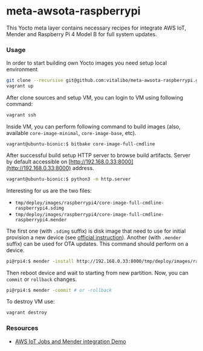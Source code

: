 # meta-awsota-raspberrypi
This Yocto meta layer contains necessary recipes for integrate AWS IoT, Mender and Raspberry Pi 4 Model B for full system updates.

### Usage

In order to start building own Yocto images you need setup local environment

```bash
git clone --recursive git@github.com:vitalibo/meta-awsota-raspberrypi.git
vagrant up
```

After clone sources and setup VM, you can login to VM using following command:

```bash
vagrant ssh
```

Inside VM, you can perform following command to build images (also, available `core-image-minimal`, `core-image-base`, etc).

```
vagrant@ubuntu-bionic:$ bitbake core-image-full-cmdline
```

After successful build setup HTTP server to browse build artifacts. 
Server by default accessible on [http://192.168.0.33:8000](http://192.168.0.33:8000) address.

```bash
vagrant@ubuntu-bionic:$ python3 -m http.server
```

Interesting for us are the two files:

- `tmp/deploy/images/raspberrypi4/core-image-full-cmdline-raspberrypi4.sdimg`
- `tmp/deploy/images/raspberrypi4/core-image-full-cmdline-raspberrypi4.mender`

The first one (with `.sdimg` suffix) is disk image that need to use for initial provision a new device (see [official instruction](https://projects.raspberrypi.org/en/projects/raspberry-pi-setting-up/2)).
Another (with `.mender` suffix) can be used for OTA updates. This command should perform on a device.

```bash
pi@rpi4:$ mender -install http://192.168.0.33:8000/tmp/deploy/images/raspberrypi4/core-image-full-cmdline-raspberrypi4.mender
```

Then reboot device and wait to starting from new partition.
Now, you can `commit` or `rollback` changes.

```bash
pi@rpi4:$ mender -commit # or -rollback
```

To destroy VM use:

```bash
vagrant destroy
```

### Resources
- [AWS IoT Jobs and Mender integration Demo](https://github.com/aws-samples/aws-iot-jobs-full-system-update)
